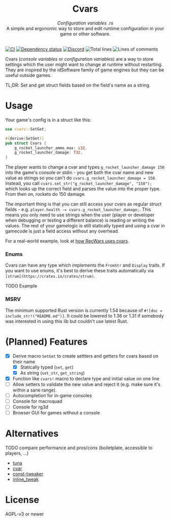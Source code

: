 <div align="center">
    <h1>Cvars</h1>
    <i>Configuration variables .rs</i>
    <br />
    A simple and ergonomic way to store and edit runtime configuration in your game or other software.
</div>
<br />

[![CI](https://github.com/martin-t/cvars/workflows/CI/badge.svg)](https://github.com/martin-t/cvars/actions)
[![Dependency status](https://deps.rs/repo/github/martin-t/cvars/status.svg)](https://deps.rs/repo/github/martin-t/cvars)
[![Discord](https://img.shields.io/discord/770013530593689620?label=discord)](https://discord.gg/aA7hCFvYh9)
![Total lines](https://tokei.rs/b1/github/martin-t/cvars)
![Lines of comments](https://tokei.rs/b1/github/martin-t/cvars?category=comments)

Cvars (*console variables* or *configuration variables*) are a way to store settings which the user might want to change at runtime without restarting. They are inspired by the idSoftware family of game engines but they can be useful outside games.

TL;DR: Set and get struct fields based on the field's name as a string.

# Usage

Your game's config is in a struct like this:

```rust
use cvars::SetGet;

#[derive(SetGet)]
pub struct Cvars {
    g_rocket_launcher_ammo_max: i32,
    g_rocket_launcher_damage: f32,
}
```

The player wants to change a cvar and types `g_rocket_launcher_damage 150` into the game's console or stdin - you get both the cvar name and new value as strings so you can't do `cvars.g_rocket_launcher_damage = 150`. Instead, you call `cvars.set_str("g_rocket_launcher_damage", "150");` which looks up the correct field and parses the value into the proper type. From then on, rockets do 150 damage.

The important thing is that you can still access your cvars as regular struct fields - e.g. `player.health -= cvars.g_rocket_launcher_damage;`. This means you only need to use strings when the user (player or developer when debugging or testing a different balance) is reading or writing the values. The rest of your gamelogic is still statically typed and using a cvar in gamecode is just a field access without any overhead.

For a real-world example, look at [how RecWars uses cvars](https://github.com/martin-t/rec-wars/blob/master/src/cvars.rs).

### Enums

Cvars can have any type which implements the `FromStr` and `Display` traits. If you want to use enums, it's best to derive these traits automatically via `[strum](https://crates.io/crates/strum)`.

TODO Example

### MSRV

The minimum supported Rust version is currently 1.54 because of `#![doc = include_str!("README.md")]`. It could be lowered to 1.36 or 1.31 if somebody was interested in using this lib but couldn't use latest Rust.

# (Planned) Features

- [x] Derive macro `SetGet` to create settters and getters for cvars based on their name
    - [x] Statically typed (`set`, `get`)
    - [x] As string (`set_str`, `get_string`)
- [x] Function like `cvars!` macro to declare type and initial value on one line
- [ ] Allow setters to validate the new value and reject it (e.g. make sure it's within a sane range).
- [ ] Autocompletion for in-game consoles
- [ ] Console for macroquad
- [ ] Console for rg3d
- [ ] Browser GUI for games without a console

# Alternatives

TODO compare performance and pros/cons (boiletplate, accessible to players, ...)

- [tuna](https://crates.io/crates/tuna)
- [cvar](https://crates.io/crates/cvar)
- [const-tweaker](https://crates.io/crates/const-tweaker)
- [inline_tweak](https://crates.io/crates/inline_tweak)

# License

AGPL-v3 or newer
